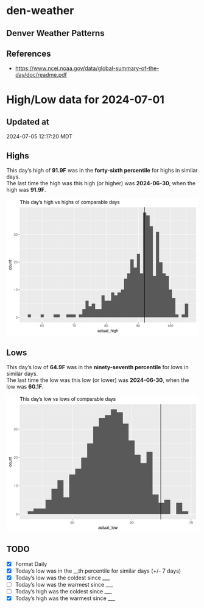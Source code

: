 

# den-weather

## Denver Weather Patterns

## References

- <https://www.ncei.noaa.gov/data/global-summary-of-the-day/doc/readme.pdf>

# High/Low data for 2024-07-01

## Updated at

2024-07-05 12:17:20 MDT

## Highs

This day’s high of **91.9F** was in the **forty-sixth percentile** for
highs in similar days.  
The last time the high was this high (or higher) was **2024-06-30**,
when the high was **91.9F**.

![](readme_files/figure-commonmark/unnamed-chunk-4-1.png)

## Lows

This day’s low of **64.9F** was in the **ninety-seventh percentile** for
lows in similar days.  
The last time the low was this low (or lower) was **2024-06-30**, when
the low was **60.1F**.

![](readme_files/figure-commonmark/unnamed-chunk-6-1.png)

## TODO

- [x] Format Daily
- [x] Today’s low was in the \_\_th percentile for similar days (+/- 7
  days)
- [x] Today’s low was the coldest since \_\_\_
- [ ] Today’s low was the warmest since \_\_\_
- [ ] Today’s high was the coldest since \_\_\_
- [x] Today’s high was the warmest since \_\_\_
